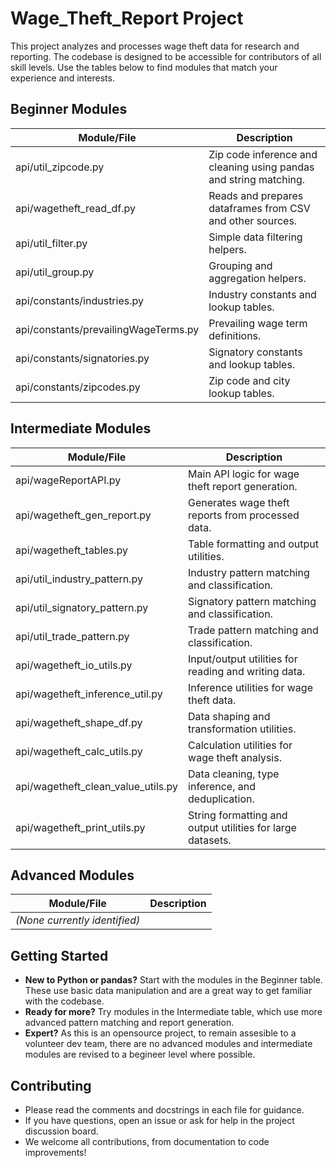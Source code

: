# Wage_Theft_Report Project

This project analyzes and processes wage theft data for research and reporting. The codebase is designed to be accessible for contributors of all skill levels. Use the tables below to find modules that match your experience and interests.

## Beginner Modules

| Module/File                        | Description                                                      |
|------------------------------------|------------------------------------------------------------------|
| api/util_zipcode.py                | Zip code inference and cleaning using pandas and string matching. |
| api/wagetheft_read_df.py           | Reads and prepares dataframes from CSV and other sources.         |
| api/util_filter.py                 | Simple data filtering helpers.                                    |
| api/util_group.py                  | Grouping and aggregation helpers.                                 |
| api/constants/industries.py        | Industry constants and lookup tables.                             |
| api/constants/prevailingWageTerms.py| Prevailing wage term definitions.                                 |
| api/constants/signatories.py       | Signatory constants and lookup tables.                            |
| api/constants/zipcodes.py          | Zip code and city lookup tables.                                  |

## Intermediate Modules

| Module/File                        | Description                                                      |
|------------------------------------|------------------------------------------------------------------|
| api/wageReportAPI.py               | Main API logic for wage theft report generation.                  |
| api/wagetheft_gen_report.py        | Generates wage theft reports from processed data.                 |
| api/wagetheft_tables.py            | Table formatting and output utilities.                            |
| api/util_industry_pattern.py       | Industry pattern matching and classification.                     |
| api/util_signatory_pattern.py      | Signatory pattern matching and classification.                    |
| api/util_trade_pattern.py          | Trade pattern matching and classification.                        |
| api/wagetheft_io_utils.py          | Input/output utilities for reading and writing data.              |
| api/wagetheft_inference_util.py    | Inference utilities for wage theft data.                          |
| api/wagetheft_shape_df.py          | Data shaping and transformation utilities.                        |
| api/wagetheft_calc_utils.py        | Calculation utilities for wage theft analysis.                    |
| api/wagetheft_clean_value_utils.py | Data cleaning, type inference, and deduplication.                 |
| api/wagetheft_print_utils.py       | String formatting and output utilities for large datasets.         |

## Advanced Modules

| Module/File                        | Description                                                      |
|------------------------------------|------------------------------------------------------------------|
| *(None currently identified)*      |                                                                  |

## Getting Started

- **New to Python or pandas?** Start with the modules in the Beginner table. These use basic data manipulation and are a great way to get familiar with the codebase.
- **Ready for more?** Try modules in the Intermediate table, which use more advanced pattern matching and report generation.
- **Expert?** As this is an opensource project, to remain assesible to a volunteer dev team, there are no advanced modules and intermediate modules are revised to a begineer level where possible.

## Contributing

- Please read the comments and docstrings in each file for guidance.
- If you have questions, open an issue or ask for help in the project discussion board.
- We welcome all contributions, from documentation to code improvements! 
